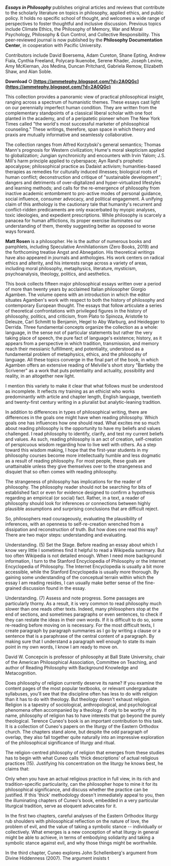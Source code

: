 ***Essays in Philosophy*** publishes original articles and reviews that contribute to the scholarly literature on topics in philosophy, applied ethics, and public policy. It holds no specific school of thought, and welcomes a wide range of perspectives to foster thoughtful and inclusive discussion. Previous topics include Climate Ethics, the Philosophy of Memory, War and Moral Psychology, Philosophy & Gun Control, and Collective Responsibility. This peer-reviewed journal is now published by the **Philosophy Documentation Center**, in cooperation with Pacific University.
 
Contributors include David Boersema, Adam Cureton, Shane Epting, Andrew Fiala, Cynthia Freeland, Polycarp Ikuenobe, Serene Khader, Joseph Levine, Amy McKiernan, Jos Medina, Duncan Pritchard, Gabriela Remow, Elizabeth Shaw, and Alan Soble.
 
**Download ○ [https://ammetephy.blogspot.com/?d=2A0QGc](https://ammetephy.blogspot.com/?d=2A0QGc)**


 
This collection provides a panoramic view of practical philosophical insight, ranging across a spectrum of humanistic themes. These essays cast light on our perennially imperfect human condition. They are written from the complementary standpoints of a classical liberal scholar with one foot planted in the academy, and of a peripatetic pioneer whom The New York Times called "the world's most successful marketer of philosophical counseling." These writings, therefore, span space in which theory and praxis are mutually informative and seamlessly collaborative.
 
The collection ranges from Alfred Korzybski's general semantics; Thomas Mann's prognosis for Western civilization; Hume's moral skepticism applied to globalization; Jungian synchronicity and encounters with Irvin Yalom; J.S. Mill's harm principle applied to cyberspace; Ayn Rand's prophetic apocalypse; philosophical practice as Dadaist activism; humanities-based therapies as remedies for culturally induced illnesses; biological roots of human conflict; deconstruction and critique of "sustainable development"; dangers and detriments of over-digitalized and hyper-virtualized lifestyles and learning methods; and calls for the re-emergence of philosophy from inactive academic entombment to pro-active modes of personal guidance, social influence, consumer advocacy, and political engagement. A unifying claim of this anthology is the cautionary tale that humanity's recurrent and conflict-ridden predicaments are only exacerbated by myopic analyses, toxic ideologies, and expedient prescriptions. While philosophy is scarcely a panacea for human afflictions, its proper exercise illuminates our understanding of them, thereby suggesting better as opposed to worse ways forward.
 
**Matt Rosen** is a philosopher. He is the author of numerous books and pamphlets, including Speculative Annihilationism (Zero Books, 2019) and the forthcoming treatise Angst and Abnegation. His theoretical writings have also appeared in journals and anthologies. His work centers on radical ethics and alterity, and his interests range across a variety of areas, including moral philosophy, metaphysics, literature, mysticism, psychoanalysis, theology, politics, and aesthetics.
 
This book collects fifteen major philosophical essays written over a period of more than twenty years by acclaimed Italian philosopher Giorgio Agamben. The volume opens with an introduction in which the editor situates Agamben's work with respect to both the history of philosophy and contemporary European thought. The essays that follow articulate a series of theoretical confrontations with privileged figures in the history of philosophy, politics, and criticism, from Plato to Spinoza, Aristotle to Deleuze, Carl Schmitt to Benjamin, Hegel to Aby Warburg, and Heidegger to Derrida. Three fundamental concepts organize the collection as a whole: language, in the sense not of particular statements but rather the very taking place of speech, the pure fact of language's existence; history, as it appears from a perspective in which tradition, transmission, and memory reach their messianic fulfillment; and potentiality, understood as a fundamental problem of metaphysics, ethics, and the philosophy of language. All these topics converge in the final part of the book, in which Agamben offers an extensive reading of Melville's short story "Bartleby the Scrivener" as a work that puts potentiality and actuality, possibility and reality, in an altogether new light.
 
I mention this variety to make it clear that what follows must be understood as incomplete. It reflects my training as an ethicist who works predominantly with article and chapter length, English language, twentieth and twenty-first century writing in a pluralist but analytic-leaning tradition.
 
In addition to differences in types of philosophical writing, there are differences in the goals one might have when reading philosophy. Which goals one has influences how one should read. What excites me so much about reading philosophy is the opportunity to have my beliefs and values challenged. I read philosophy to identify, clarify, and test my current beliefs and values. As such, reading philosophy is an act of creation, self-creation of perspicuous wisdom regarding how to live well with others. As a step toward this wisdom making, I hope that the first-year students in my philosophy courses become more intellectually humble and less dogmatic as a result of reading philosophy. For most people, these goals are unattainable unless they give themselves over to the strangeness and disquiet that so often comes with reading philosophy.

The strangeness of philosophy has implications for the reader of philosophy. The philosophy reader should not be searching for bits of established fact or even for evidence designed to confirm a hypothesis regarding an empirical (or social) fact. Rather, in a text, a reader of philosophy should look for inferences or connections between highly plausible assumptions and surprising conclusions that are difficult reject.
 
So, philosophers read courageously, evaluating the plausibility of inferences, with an openness to self-re-creation wrenched from a dissipation and reconstruction of truth. But how does one read this way? There are two major steps: understanding and evaluating.
 
Understanding. (5) Set the Stage. Before reading an essay about which I know very little I sometimes find it helpful to read a Wikipedia summary. But too often Wikipedia is not detailed enough. When I need more background information, I turn to the Stanford Encyclopedia of Philosophy or the Internet Encyclopedia of Philosophy. The Internet Encyclopedia is usually a bit more accessible, while the Stanford Encyclopedia is usually more thorough. By gaining some understanding of the conceptual terrain within which the essay I am reading resides, I can usually make better sense of the fine-grained discussion found in the essay. 


 
Understanding. (7) Assess and note progress. Some passages are particularly thorny. As a result, it is very common to read philosophy much slower than one reads other texts. Indeed, many philosophers stop at the end of sections, and sometimes paragraphs or even sentences, to check if they can restate the ideas in their own words. If it is difficult to do so, some re-reading before moving on is necessary. For the most difficult texts, I create paragraph by paragraph summaries as I go by writing a clause or a sentence that is a paraphrase of the central content of a paragraph. By making sure that I understand a paragraph well enough to state its main point in my own words, I know I am ready to move on.
 
David W. Concepcin is professor of philosophy at Ball State University, chair of the American Philosophical Association, Committee on Teaching, and author of Reading Philosophy with Background Knowledge and Metacognition.
 
Does philosophy of religion currently deserve its name? If you examine the content pages of the most popular textbooks, or relevant undergraduate syllabuses, you'll see that the discipline often has less to do with religion than it has to do with theology. But theology doesn't exhaust religion. Religion is a tapestry of sociological, anthropological, and psychological phenomena often accompanied by a theology. If only to be worthy of its name, philosophy of religion has to have interests that go beyond the purely theological. Terence Cuneo's book is an important contribution to this task. It is a collection of Cuneo's papers on the liturgy of the Eastern Orthodox church. The chapters stand alone, but despite the odd paragraph of overlap, they also fall together quite naturally into an impressive exploration of the philosophical significance of liturgy and ritual.
 
The religion-centred philosophy of religion that emerges from these studies has to begin with what Cuneo calls 'thick descriptions' of actual religious practices (15). Justifying his concentration on the liturgy he knows best, he claims that:
 
Only when you have an actual religious practice in full view, in its rich and tradition-specific particularity, can the philosopher hope to mine it for its philosophical significance, and discuss whether the practice can be justified. If this 'thick' methodology doesn't immediately appeal to you, then the illuminating chapters of Cuneo's book, embedded in a very particular liturgical tradition, serve as eloquent advocates for it.
 
In the first two chapters, careful analyses of the Eastern Orthodox liturgy rub shoulders with philosophical reflection on the nature of love, the problem of evil, and the value of taking a symbolic stance -- individually or collectively. What emerges is a new conception of what liturgy in general might be able to achieve, in terms of embodying solidarity and taking a symbolic stance against evil, and why those things might be worthwhile.
 
In the third chapter, Cuneo explores John Schellenberg's argument from Divine Hiddenness (2007). The argument insists t
